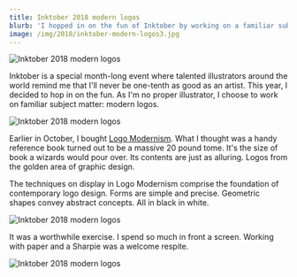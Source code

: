 ```yaml
---
title: Inktober 2018 modern logos
blurb: 'I hopped in on the fun of Inktober by working on a familiar subject: modern logos'
image: /img/2018/inktober-modern-logos3.jpg
---
```


![Inktober 2018 modern logos](/img/2018/inktober-modern-logos1.jpg)

Inktober is a special month-long event where talented illustrators around the world remind me that I'll never be one-tenth as good as an artist. This year, I decided to hop in on the fun. As I'm no proper illustrator, I choose to work on familiar subject matter: modern logos.

![Inktober 2018 modern logos](/img/2018/inktober-modern-logos2.jpg)

Earlier in October, I bought [Logo Modernism](https://www.taschen.com/pages/en/catalogue/graphic_design/all/02879/facts.logo_modernism.htm). What I thought was a handy reference book turned out to be a massive 20 pound tome. It's the size of book a wizards would pour over. Its contents are just as alluring. Logos from the golden area of graphic design.

The techniques on display in Logo Modernism comprise the foundation of contemporary logo design. Forms are simple and precise. Geometric shapes convey abstract concepts. All in black in white.

![Inktober 2018 modern logos](/img/2018/inktober-modern-logos3.jpg)

It was a worthwhile exercise. I spend so much in front a screen. Working with paper and a Sharpie was a welcome respite.

![Inktober 2018 modern logos](/img/2018/inktober-modern-logos4.jpg)
